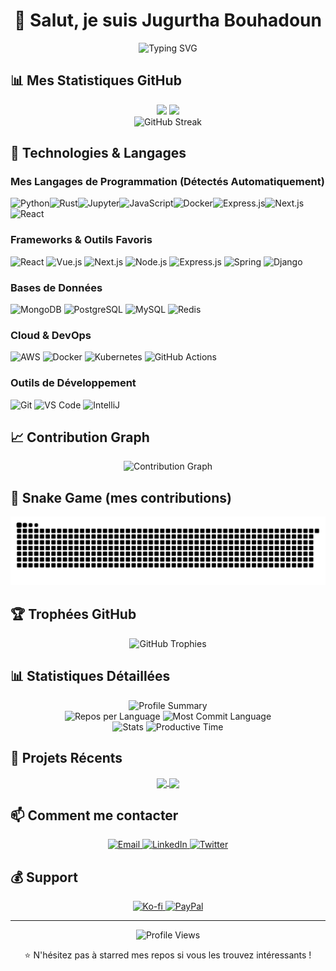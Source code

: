 <div align="center">
  <h1>👋 Salut, je suis Jugurtha Bouhadoun</h1>
  <p>
    <img src="https://readme-typing-svg.herokuapp.com?font=Fira+Code&pause=1000&color=2E9EF7&center=true&vCenter=true&width=435&lines=D%C3%A9veloppeur+Full+Stack;Passionn%C3%A9+par+la+technologie;Toujours+en+apprentissage" alt="Typing SVG" />
  </p>
</div>

## 📊 Mes Statistiques GitHub

<div align="center">
  <img height="180em" src="https://github-readme-stats.vercel.app/api?username=jbouhadoun&show_icons=true&theme=tokyonight&include_all_commits=true&count_private=true"/>
  <img height="180em" src="https://github-readme-stats.vercel.app/api/top-langs/?username=jbouhadoun&layout=compact&langs_count=7&theme=tokyonight"/>
</div>

<div align="center">
  <img src="https://github-readme-streak-stats.herokuapp.com/?user=jbouhadoun&theme=tokyonight" alt="GitHub Streak"/>
</div>

## 🚀 Technologies & Langages

### Mes Langages de Programmation (Détectés Automatiquement)
![Python](https://img.shields.io/badge/Python-3776AB?style=for-the-badge&logo=python&logoColor=white)![Rust](https://img.shields.io/badge/Rust-000000?style=for-the-badge&logo=rust&logoColor=white)![Jupyter](https://img.shields.io/badge/Jupyter-lightgrey?style=for-the-badge)![JavaScript](https://img.shields.io/badge/JavaScript-F7DF1E?style=for-the-badge&logo=javascript&logoColor=black)![Docker](https://img.shields.io/badge/Docker-2496ED?style=for-the-badge&logo=docker&logoColor=white)![Express.js](https://img.shields.io/badge/Express.js-404D59?style=for-the-badge&logo=express&logoColor=white)![Next.js](https://img.shields.io/badge/Next.js-000000?style=for-the-badge&logo=nextdotjs&logoColor=white)![React](https://img.shields.io/badge/React-20232A?style=for-the-badge&logo=react&logoColor=61DAFB)

### Frameworks & Outils Favoris
![React](https://img.shields.io/badge/React-20232A?style=for-the-badge&logo=react&logoColor=61DAFB)
![Vue.js](https://img.shields.io/badge/Vue.js-35495E?style=for-the-badge&logo=vue.js&logoColor=4FC08D)
![Next.js](https://img.shields.io/badge/Next.js-000000?style=for-the-badge&logo=nextdotjs&logoColor=white)
![Node.js](https://img.shields.io/badge/Node.js-43853D?style=for-the-badge&logo=node.js&logoColor=white)
![Express.js](https://img.shields.io/badge/Express.js-404D59?style=for-the-badge)
![Spring](https://img.shields.io/badge/Spring-6DB33F?style=for-the-badge&logo=spring&logoColor=white)
![Django](https://img.shields.io/badge/Django-092E20?style=for-the-badge&logo=django&logoColor=white)

### Bases de Données
![MongoDB](https://img.shields.io/badge/MongoDB-4EA94B?style=for-the-badge&logo=mongodb&logoColor=white)
![PostgreSQL](https://img.shields.io/badge/PostgreSQL-316192?style=for-the-badge&logo=postgresql&logoColor=white)
![MySQL](https://img.shields.io/badge/MySQL-00000F?style=for-the-badge&logo=mysql&logoColor=white)
![Redis](https://img.shields.io/badge/Redis-DC382D?style=for-the-badge&logo=redis&logoColor=white)

### Cloud & DevOps
![AWS](https://img.shields.io/badge/AWS-232F3E?style=for-the-badge&logo=amazon-aws&logoColor=white)
![Docker](https://img.shields.io/badge/Docker-2496ED?style=for-the-badge&logo=docker&logoColor=white)
![Kubernetes](https://img.shields.io/badge/Kubernetes-326ce5?style=for-the-badge&logo=kubernetes&logoColor=white)
![GitHub Actions](https://img.shields.io/badge/GitHub_Actions-2088FF?style=for-the-badge&logo=github-actions&logoColor=white)

### Outils de Développement
![Git](https://img.shields.io/badge/Git-F05032?style=for-the-badge&logo=git&logoColor=white)
![VS Code](https://img.shields.io/badge/VS_Code-0078d4?style=for-the-badge&logo=visual-studio-code&logoColor=white)
![IntelliJ](https://img.shields.io/badge/IntelliJ_IDEA-000000?style=for-the-badge&logo=intellij-idea&logoColor=white)

## 📈 Contribution Graph

<div align="center">
  <img src="https://github-readme-activity-graph.vercel.app/graph?username=jbouhadoun&theme=tokyo-night&bg_color=1a1b27&color=9745f5&line=9745f5&point=403d3d&area_color=FFFFFF&title_color=FFFFFF&area=true" alt="Contribution Graph" />
</div>

## 🐍 Snake Game (mes contributions)

<div align="center">
  <picture>
    <source media="(prefers-color-scheme: dark)" srcset="https://raw.githubusercontent.com/jbouhadoun/jbouhadoun/main/dist/github-contribution-grid-snake-dark.svg">
    <source media="(prefers-color-scheme: light)" srcset="https://raw.githubusercontent.com/jbouhadoun/jbouhadoun/main/dist/github-contribution-grid-snake.svg">
    <img alt="github contribution grid snake animation" src="https://raw.githubusercontent.com/jbouhadoun/jbouhadoun/main/dist/github-contribution-grid-snake.svg">
  </picture>
</div>

## 🏆 Trophées GitHub

<div align="center">
  <img src="https://github-profile-trophy.vercel.app/?username=jbouhadoun&theme=tokyonight&no-frame=false&no-bg=false&margin-w=4" alt="GitHub Trophies"/>
</div>

## 📊 Statistiques Détaillées

<div align="center">
  <img src="https://github-profile-summary-cards.vercel.app/api/cards/profile-details?username=jbouhadoun&theme=tokyonight" alt="Profile Summary"/>
</div>

<div align="center">
  <img src="https://github-profile-summary-cards.vercel.app/api/cards/repos-per-language?username=jbouhadoun&theme=tokyonight" alt="Repos per Language"/>
  <img src="https://github-profile-summary-cards.vercel.app/api/cards/most-commit-language?username=jbouhadoun&theme=tokyonight" alt="Most Commit Language"/>
</div>

<div align="center">
  <img src="https://github-profile-summary-cards.vercel.app/api/cards/stats?username=jbouhadoun&theme=tokyonight" alt="Stats"/>
  <img src="https://github-profile-summary-cards.vercel.app/api/cards/productive-time?username=jbouhadoun&theme=tokyonight&utcOffset=1" alt="Productive Time"/>
</div>

## 💼 Projets Récents

<div align="center">
  <a href="https://github.com/jbouhadoun/awesome-project-1">
    <img align="center" src="https://github-readme-stats.vercel.app/api/pin/?username=jbouhadoun&repo=awesome-project-1&theme=tokyonight" />
  </a>
  <a href="https://github.com/jbouhadoun/awesome-project-2">
    <img align="center" src="https://github-readme-stats.vercel.app/api/pin/?username=jbouhadoun&repo=awesome-project-2&theme=tokyonight" />
  </a>
</div>

## 📫 Comment me contacter

<div align="center">
  <a href="mailto:votre.email@example.com">
    <img src="https://img.shields.io/badge/Email-D14836?style=for-the-badge&logo=gmail&logoColor=white" alt="Email"/>
  </a>
  <a href="https://linkedin.com/in/votre-profil">
    <img src="https://img.shields.io/badge/LinkedIn-0077B5?style=for-the-badge&logo=linkedin&logoColor=white" alt="LinkedIn"/>
  </a>
  <a href="https://twitter.com/votre-handle">
    <img src="https://img.shields.io/badge/Twitter-1DA1F2?style=for-the-badge&logo=twitter&logoColor=white" alt="Twitter"/>
  </a>
</div>

## 💰 Support

<div align="center">
  <a href="https://ko-fi.com/jbouhadoun">
    <img src="https://img.shields.io/badge/Ko--fi-F16061?style=for-the-badge&logo=ko-fi&logoColor=white" alt="Ko-fi"/>
  </a>
  <a href="https://paypal.me/jbouhadoun">
    <img src="https://img.shields.io/badge/PayPal-00457C?style=for-the-badge&logo=paypal&logoColor=white" alt="PayPal"/>
  </a>
</div>

---

<div align="center">
  <img src="https://komarev.com/ghpvc/?username=jbouhadoun&label=Visites%20du%20profil&color=0e75b6&style=flat" alt="Profile Views"/>
</div>

<div align="center">
  <p>⭐️ N'hésitez pas à starred mes repos si vous les trouvez intéressants !</p>
</div>

